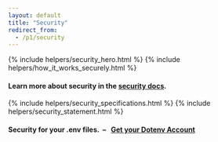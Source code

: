 ```yaml
---
layout: default
title: "Security"
redirect_from:
  - /p1/security
---
```


{% include helpers/security_hero.html %}
{% include helpers/how_it_works_securely.html %}

<h4 class="text-center mt-4">Learn more about security in the <a href="/docs/security">security docs</a>.</h4>

{% include helpers/security_specifications.html %}
{% include helpers/security_statement.html %}

<div class="container">
  <div class="row">
    <div class="col">
      <h4 class="fw-bold text-center py-4 mt-4">
        Security for your .env files.&nbsp;&nbsp;–&nbsp;&nbsp;
        <a class="btn btn-dark btn-sm" href="/signup">Get your Dotenv Account</a>
      </h4>
    </div>
  </div>
</div>
